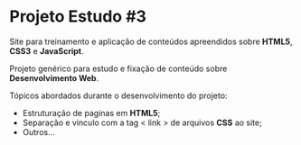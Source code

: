 # Projeto Estudo​ #3

Site para treinamento e aplicação de conteúdos apreendidos sobre **HTML5**, **CSS3** e **JavaScript**. 

Projeto genérico para estudo e fixação de conteúdo sobre **Desenvolvimento Web**.

Tópicos abordados durante o desenvolvimento do projeto:

- Estruturação de paginas em **HTML5**;
- Separação e vinculo com a tag < link > de arquivos **CSS** ao site;
- Outros...
